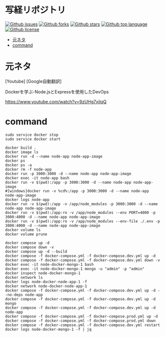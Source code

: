 # 写経リポジトリ

<!-- # Badges -->

[![Github issues](https://img.shields.io/github/issues/2f0833e717/node-docker)](https://github.com/2f0833e717/node-docker/issues)
[![Github forks](https://img.shields.io/github/forks/2f0833e717/node-docker)](https://github.com/2f0833e717/node-docker/network/members)
[![Github stars](https://img.shields.io/github/stars/2f0833e717/node-docker)](https://github.com/2f0833e717/node-docker/stargazers)
[![Github top language](https://img.shields.io/github/languages/top/2f0833e717/node-docker)](https://github.com/2f0833e717/node-docker/)
[![Github license](https://img.shields.io/github/license/2f0833e717/node-docker)](https://github.com/2f0833e717/node-docker/)


<!-- START doctoc generated TOC please keep comment here to allow auto update -->
<!-- DON'T EDIT THIS SECTION, INSTEAD RE-RUN doctoc TO UPDATE -->

- [元ネタ](#%E5%85%83%E3%83%8D%E3%82%BF)
- [command](#command)

<!-- END doctoc generated TOC please keep comment here to allow auto update -->

# 元ネタ

[Youtube] [Google自動翻訳]

Dockerを学ぶ-Node.jsとExpressを使用したDevOps

https://www.youtube.com/watch?v=9zUHg7xjIqQ

# command

```docker
sudo service docker stop
sudo service docker start

docker build .
docker image ls
docker run -d --name node-app node-app-image
docker ps
docker ps -a
docker rm -f node-app
docker run -p 3000:3000 -d --name node-app node-app-image
docker exec -it node-app bash
docker run -v $(pwd):/app -p 3000:3000 -d --name node-app node-app-image
#[windows]docker run -v %cd%:/app -p 3000:3000 -d --name node-app node-app-image
docker logs node-app
docker run -v $(pwd):/app -v /app/node_modules -p 3000:3000 -d --name node-app node-app-image
docker run -v $(pwd):/app:ro -v /app/node_modules --env PORT=4000 -p 3000:4000 -d --name node-app node-app-image
docker run -v $(pwd):/app:ro -v /app/node_modules --env-file ./.env -p 3000:4000 -d --name node-app node-app-image
docker volume ls
docker volume prune

docker compose up -d
docker compose down -v
docker compose up -d --build
docker compose -f docker-compose.yml -f docker-compose.dev.yml up -d
docker compose -f docker-compose.yml -f docker-compose.dev.yml down -v
docker exec -it node-docker-mongo-1 bash
docker exec -it node-docker-mongo-1 mongo -u "admin" -p "admin"
docker inspect node-docker-mongo-1
docker network ls
docker logs node-docker-node-app-1 -f
docker network node-docker-node-app-1
docker compose -f docker-compose.yml -f docker-compose.dev.yml up -d --no-deps node-app
docker compose -f docker-compose.yml -f docker-compose.dev.yml up -d mongo
docker compose -f docker-compose.yml -f docker-compose.dev.yml up -d node-app
docker compose -f docker-compose.yml -f docker-compose.prod.yml up -d
docker compose -f docker-compose.yml -f docker-compose.prod.yml down 
docker compose -f docker-compose.yml -f docker-compose.dev.yml restart
docker logs node-docker-mongo-1 -f | jq
```
